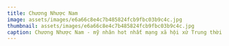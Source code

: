 ```yaml
---
title: Chương Nhược Nam
image: assets/images/e6a66c8e4c7b485824fcb9fbc03b9c4c.jpg
thumbnail: assets/images/e6a66c8e4c7b485824fcb9fbc03b9c4c.jpg
caption: Chương Nhược Nam - mỹ nhân hot nhất mạng xã hội xứ Trung thời điểm hiện tại nhờ được thiếu gia Vương Tư Thông chú ý và bấm nút follow 
---
```


